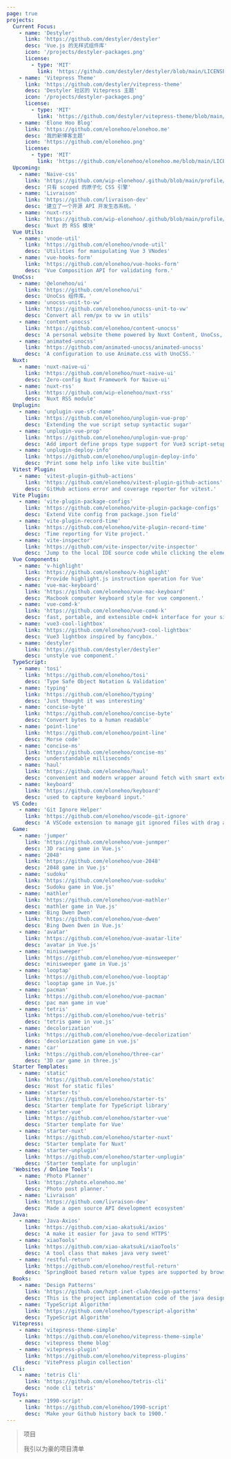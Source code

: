 ```yaml
---
page: true
projects:
  Current Focus:
    - name: 'Destyler'
      link: 'https://github.com/destyler/destyler'
      desc: 'Vue.js 的无样式组件库'
      icon: '/projects/destyler-packages.png'
      license:
        - type: 'MIT'
          link: 'https://github.com/destyler/destyler/blob/main/LICENSE'
    - name: 'Vitepress Theme'
      link: 'https://github.com/destyler/vitepress-theme'
      desc: 'Destyler 社区的 Vitepress 主题'
      icon: '/projects/destyler-packages.png'
      license:
        - type: 'MIT'
          link: 'https://github.com/destyler/vitepress-theme/blob/main/LICENSE'
    - name: 'Elone Hoo Blog'
      link: 'https://github.com/elonehoo/elonehoo.me'
      desc: '我的新博客主题'
      icon: 'https://github.com/elonehoo.png'
      license:
        - type: 'MIT'
          link: 'https://github.com/elonehoo/elonehoo.me/blob/main/LICENSE'
  Upcoming:
    - name: 'Naive-css'
      link: 'https://github.com/wip-elonehoo/.github/blob/main/profile/README.md'
      desc: '只有 scoped 的原子化 CSS 引擎'
    - name: 'Livraison'
      link: 'https://github.com/livraison-dev'
      desc: '建立了一个开源 API 开发生态系统。'
    - name: 'nuxt-rss'
      link: 'https://github.com/wip-elonehoo/.github/blob/main/profile/README.md'
      desc: 'Nuxt 的 RSS 模块'
  Vue Utils:
    - name: 'vnode-util'
      link: 'https://github.com/elonehoo/vnode-util'
      desc: 'Utilities for manipulating Vue 3 VNodes'
    - name: 'vue-hooks-form'
      link: 'https://github.com/elonehoo/vue-hooks-form'
      desc: 'Vue Composition API for validating form.'
  UnoCss:
    - name: '@elonehoo/ui'
      link: 'https://github.com/elonehoo/ui'
      desc: 'UnoCss 组件库。'
    - name: 'unocss-unit-to-vw'
      link: 'https://github.com/elonehoo/unocss-unit-to-vw'
      desc: 'Convert all rem/px to vw in utils'
    - name: 'content-unocss'
      link: 'https://github.com/elonehoo/content-unocss'
      desc: 'A personal website theme powered by Nuxt Content, UnoCss, Iconify and Vue components.'
    - name: 'animated-unocss'
      link: 'https://github.com/animated-unocss/animated-unocss'
      desc: 'A configuration to use Animate.css with UnoCSS.'
  Nuxt:
    - name: 'nuxt-naive-ui'
      link: 'https://github.com/elonehoo/nuxt-naive-ui'
      desc: 'Zero-config Nuxt Framework for Naive-ui'
    - name: 'nuxt-rss'
      link: 'https://github.com/wip-elonehoo/nuxt-rss'
      desc: 'Nuxt RSS module'
  Unplugin:
    - name: 'unplugin-vue-sfc-name'
      link: 'https://github.com/elonehoo/unplugin-vue-prop'
      desc: 'Extending the vue script setup syntactic sugar'
    - name: 'unplugin-vue-prop'
      link: 'https://github.com/elonehoo/unplugin-vue-prop'
      desc: 'Add import define props type support for Vue3 script-setup and lang is typescript.'
    - name: 'unplugin-deploy-info'
      link: 'https://github.com/elonehoo/unplugin-deploy-info'
      desc: 'Print some help info like vite builtin'
  Vitest Plugin:
    - name: 'vitest-plugin-github-actions'
      link: 'https://github.com/elonehoo/vitest-plugin-github-actions'
      desc: 'GitHub actions error and coverage reporter for vitest.'
  Vite Plugin:
    - name: 'vite-plugin-package-configs'
      link: 'https://github.com/elonehoo/vite-plugin-package-configs'
      desc: 'Extend Vite config from package.json field'
    - name: 'vite-plugin-record-time'
      link: 'https://github.com/elonehoo/vite-plugin-record-time'
      desc: 'Time reporting for Vite project.'
    - name: 'vite-inspector'
      link: 'https://github.com/vite-inspector/vite-inspector'
      desc: 'Jump to the local IDE source code while clicking the element of the browser automatically.'
  Vue Components:
    - name: 'v-highlight'
      link: 'https://github.com/elonehoo/v-highlight'
      desc: 'Provide highlight.js instruction operation for Vue'
    - name: 'vue-mac-keyboard'
      link: 'https://github.com/elonehoo/vue-mac-keyboard'
      desc: 'Macbook computer keyboard style for vue component.'
    - name: 'vue-comd-k'
      link: 'https://github.com/elonehoo/vue-comd-k'
      desc: 'fast, portable, and extensible cmd+k interface for your site'
    - name: 'vue3-cool-lightbox'
      link: 'https://github.com/elonehoo/vue3-cool-lightbox'
      desc: 'Vue3 lightbox inspired by fancybox.'
    - name: 'destyler'
      link: 'https://github.com/destyler/destyler'
      desc: 'unstyle vue component.'
  TypeScript:
    - name: 'tosi'
      link: 'https://github.com/elonehoo/tosi'
      desc: 'Type Safe Object Notation & Validation'
    - name: 'typing'
      link: 'https://github.com/elonehoo/typing'
      desc: 'Just thought it was interesting'
    - name: 'concise-byte'
      link: 'https://github.com/elonehoo/concise-byte'
      desc: 'Convert bytes to a human readable'
    - name: 'point-line'
      link: 'https://github.com/elonehoo/point-line'
      desc: 'Morse code'
    - name: 'concise-ms'
      link: 'https://github.com/elonehoo/concise-ms'
      desc: 'understandable milliseconds'
    - name: 'haul'
      link: 'https://github.com/elonehoo/haul'
      desc: 'convenient and modern wrapper around fetch with smart extensible defaults'
    - name: 'keyboard'
      link: 'https://github.com/elonehoo/keyboard'
      desc: 'used to capture keyboard input.'
  VS Code:
    - name: 'Git Ignore Helper'
      link: 'https://github.com/elonehoo/vscode-git-ignore'
      desc: 'A VSCode extension to manage git ignored files with drag and drop interface'
  Game:
    - name: 'jumper'
      link: 'https://github.com/elonehoo/vue-junmper'
      desc: '3D racing game in Vue.js'
    - name: '2048'
      link: 'https://github.com/elonehoo/vue-2048'
      desc: '2048 game in Vue.js'
    - name: 'sudoku'
      link: 'https://github.com/elonehoo/vue-sudoku'
      desc: 'Sudoku game in Vue.js'
    - name: 'mathler'
      link: 'https://github.com/elonehoo/vue-mathler'
      desc: 'mathler game in Vue.js'
    - name: 'Bing Dwen Dwen'
      link: 'https://github.com/elonehoo/vue-dwen'
      desc: 'Bing Dwen Dwen in Vue.js'
    - name: 'avatar'
      link: 'https://github.com/elonehoo/vue-avatar-lite'
      desc: 'avatar in Vue.js'
    - name: 'minisweeper'
      link: 'https://github.com/elonehoo/vue-minsweeper'
      desc: 'minisweeper game in Vue.js'
    - name: 'looptap'
      link: 'https://github.com/elonehoo/vue-looptap'
      desc: 'looptap game in Vue.js'
    - name: 'pacman'
      link: 'https://github.com/elonehoo/vue-pacman'
      desc: 'pac man game in vue'
    - name: 'tetris'
      link: 'https://github.com/elonehoo/vue-tetris'
      desc: 'tetris game in vue.js'
    - name: 'decolorization'
      link: 'https://github.com/elonehoo/vue-decolorization'
      desc: 'decolorization game in vue.js'
    - name: 'car'
      link: 'https://github.com/elonehoo/three-car'
      desc: '3D car game in three.js'
  Starter Templates:
    - name: 'static'
      link: 'https://github.com/elonehoo/static'
      desc: 'Host for static files'
    - name: 'starter-ts'
      link: 'https://github.com/elonehoo/starter-ts'
      desc: 'Starter template for TypeScript library'
    - name: 'starter-vue'
      link: 'https://github.com/elonehoo/starter-vue'
      desc: 'Starter template for Vue'
    - name: 'starter-nuxt'
      link: 'https://github.com/elonehoo/starter-nuxt'
      desc: 'Starter template for Nuxt'
    - name: 'starter-unplugin'
      link: 'https://github.com/elonehoo/starter-unplugin'
      desc: 'Starter template for unplugin'
  'Websites / Online Tools':
    - name: 'Photo Planner'
      link: 'https://photo.elonehoo.me'
      desc: 'Photo post planner.'
    - name: 'Livraison'
      link: 'https://github.com/livraison-dev'
      desc: 'Made a open source API development ecosystem'
  Java:
    - name: 'Java-Axios'
      link: 'https://github.com/xiao-akatsuki/axios'
      desc: 'A make it easier for java to send HTTPS'
    - name: 'xiaoTools'
      link: 'https://github.com/xiao-akatsuki/xiaoTools'
      desc: 'A tool class that makes java very sweet'
    - name: 'restful-return'
      link: 'https://github.com/elonehoo/restful-return'
      desc: 'SpringBoot based return value types are supported by browsers.'
  Books:
    - name: 'Design Patterns'
      link: 'https://github.com/hzpt-inet-club/design-patterns'
      desc: 'This is the project implementation code of the java design pattern'
    - name: 'TypeScript Algorithm'
      link: 'https://github.com/elonehoo/typescript-algorithm'
      desc: 'TypeScript Algorithm'
  Vitepress:
    - name: 'vitepress-theme-simple'
      link: 'https://github.com/elonehoo/vitepress-theme-simple'
      desc: 'vitepress theme blog'
    - name: 'vitepress-plugin'
      link: 'https://github.com/elonehoo/vitepress-plugins'
      desc: 'VitePress plugin collection'
  Cli:
    - name: 'tetris Cli'
      link: 'https://github.com/elonehoo/tetris-cli'
      desc: 'node cli tetris'
  Toys:
    - name: '1990-script'
      link: 'https://github.com/elonehoo/1990-script'
      desc: 'Make your Github history back to 1900.'
---
```


> 项目
>
> 我引以为豪的项目清单

<ProjectList :items="$frontmatter.projects" />
